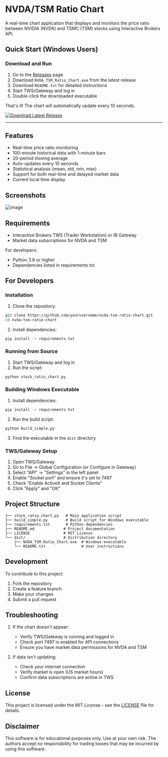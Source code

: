 # NVDA/TSM Ratio Chart

A real-time chart application that displays and monitors the price ratio between NVIDIA (NVDA) and TSMC (TSM) stocks using Interactive Brokers API.

## Quick Start (Windows Users)

### Download and Run
1. Go to the [Releases](../../releases/latest) page
2. Download `NVDA_TSM_Ratio_Chart.exe` from the latest release
3. Download `README.txt` for detailed instructions
4. Start TWS/Gateway and log in
5. Double-click the downloaded executable

That's it! The chart will automatically update every 10 seconds.

[![Download Latest Release](https://img.shields.io/github/v/release/yourusername/nvda-tsm-ratio-chart?include_prereleases&label=Download&style=for-the-badge)](../../releases/latest)

---

## Features

- Real-time price ratio monitoring
- 100-minute historical data with 1-minute bars
- 20-period moving average
- Auto-updates every 10 seconds
- Statistical analysis (mean, std, min, max)
- Support for both real-time and delayed market data
- Current local time display

## Screenshots

![image](https://github.com/user-attachments/assets/73fe0016-fefc-4413-8b58-b8078f8fab69)

## Requirements

- Interactive Brokers TWS (Trader Workstation) or IB Gateway
- Market data subscriptions for NVDA and TSM

For developers:
- Python 3.8 or higher
- Dependencies listed in requirements.txt

## For Developers

### Installation

1. Clone the repository:
```bash
git clone https://github.com/yourusername/nvda-tsm-ratio-chart.git
cd nvda-tsm-ratio-chart
```

2. Install dependencies:
```bash
pip install -r requirements.txt
```

### Running from Source

1. Start TWS/Gateway and log in
2. Run the script:
```bash
python stock_ratio_chart.py
```

### Building Windows Executable

1. Install dependencies:
```bash
pip install -r requirements.txt
```

2. Run the build script:
```bash
python build_simple.py
```

3. Find the executable in the `dist` directory

### TWS/Gateway Setup

1. Open TWS/Gateway
2. Go to File -> Global Configuration (or Configure in Gateway)
3. Select "API" -> "Settings" in the left panel
4. Enable "Socket port" and ensure it's set to 7497
5. Check "Enable ActiveX and Socket Clients"
6. Click "Apply" and "OK"

## Project Structure

```
├── stock_ratio_chart.py   # Main application script
├── build_simple.py        # Build script for Windows executable
├── requirements.txt       # Python dependencies
├── README.md             # Project documentation
├── LICENSE               # MIT License
└── dist/                 # Distribution directory
    ├── NVDA_TSM_Ratio_Chart.exe  # Windows executable
    └── README.txt                # User instructions
```

## Development

To contribute to this project:

1. Fork the repository
2. Create a feature branch
3. Make your changes
4. Submit a pull request

## Troubleshooting

1. If the chart doesn't appear:
   - Verify TWS/Gateway is running and logged in
   - Check port 7497 is enabled for API connections
   - Ensure you have market data permissions for NVDA and TSM

2. If data isn't updating:
   - Check your internet connection
   - Verify market is open (US market hours)
   - Confirm data subscriptions are active in TWS

## License

This project is licensed under the MIT License - see the [LICENSE](LICENSE) file for details.

## Disclaimer

This software is for educational purposes only. Use at your own risk. The authors accept no responsibility for trading losses that may be incurred by using this software.
